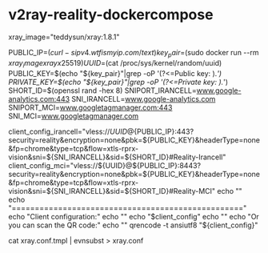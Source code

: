 # v2ray-reality-dockercompose

xray_image="teddysun/xray:1.8.1"

PUBLIC_IP=$(curl -s ipv4.wtfismyip.com/text)
key_pair=$(sudo docker run --rm ${xray_image} xray x25519)
UUID=$(cat /proc/sys/kernel/random/uuid)
PUBLIC_KEY=$(echo "${key_pair}"|grep -oP '(?<=Public key: ).*')
PRIVATE_KEY=$(echo "${key_pair}"|grep -oP '(?<=Private key: ).*')
SHORT_ID=$(openssl rand -hex 8)
SNIPORT_IRANCELL=www.google-analytics.com:443
SNI_IRANCELL=www.google-analytics.com
SNIPORT_MCI=www.googletagmanager.com:443
SNI_MCI=www.googletagmanager.com

client_config_irancell="vless://${UUID}@${PUBLIC_IP}:443?security=reality&encryption=none&pbk=${PUBLIC_KEY}&headerType=none&fp=chrome&type=tcp&flow=xtls-rprx-vision&sni=${SNI_IRANCELL}&sid=${SHORT_ID}#Reality-Irancell"
client_config_mci="vless://${UUID}@${PUBLIC_IP}:8443?security=reality&encryption=none&pbk=${PUBLIC_KEY}&headerType=none&fp=chrome&type=tcp&flow=xtls-rprx-vision&sni=${SNI_IRANCELL}&sid=${SHORT_ID}#Reality-MCI"
echo ""
echo "=================================================="
echo "Client configuration:"
echo ""
echo "$client_config"
echo ""
echo "Or you can scan the QR code:"
echo ""
qrencode -t ansiutf8 "${client_config}"


cat xray.conf.tmpl | evnsubst > xray.conf
